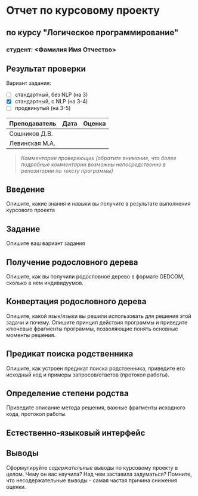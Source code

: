 # Отчет по курсовому проекту
## по курсу "Логическое программирование"

### студент: <Фамилия Имя Отчество>

## Результат проверки

Вариант задания:

 - [ ] стандартный, без NLP (на 3)
 - [x] стандартный, с NLP (на 3-4)
 - [ ] продвинутый (на 3-5)
 
| Преподаватель     | Дата         |  Оценка       |
|-------------------|--------------|---------------|
| Сошников Д.В. |              |               |
| Левинская М.А.|              |               |

> *Комментарии проверяющих (обратите внимание, что более подробные комментарии возможны непосредственно в репозитории по тексту программы)*

## Введение

Опишите, какие знания и навыки вы получите в результате выполнения курсового проекта

## Задание

Опишите ваш вариант задания 

## Получение родословного дерева

Опишите, как вы получили родословное дерево в формате GEDCOM, сколько в нем индивидуумов.

## Конвертация родословного дерева

Опишите, какой язык/языки вы решили использовать для решения этой задачи и почему. Опишите принцип действия программы и приведите ключевые фрагменты 
программы, позволяющие понять основные моменты решения.

## Предикат поиска родственника

Опишите, как устроен предикат поиска родственника, приведите его исходный код и примеры запросов/ответов (протокол работы).

## Определение степени родства

Приведите описание метода решения, важные фрагменты исходного кода, протокол работы.

## Естественно-языковый интерфейс

## Выводы

Сформулируйте *содержательные* выводы по курсовому проекту в целом. Чему он вас научила? 
Над чем заставила задуматься? Помните, что несодержательные выводы -
самая частая причина снижения оценки.
